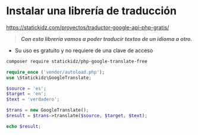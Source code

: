 # Instalar una librería de traducción
https://statickidz.com/proyectos/traductor-google-api-php-gratis/

> ***Con esta librería vamos a poder traducir textos de un idioma a otro.***
> 
* Su uso es gratuito y no requiere de una clave de acceso
```bash
composer require statickidz/php-google-translate-free

 ```

```php
require_once ('vendor/autoload.php');
use \Statickidz\GoogleTranslate;

$source = 'es';
$target = 'en';
$text = 'verdadero';

$trans = new GoogleTranslate();
$result = $trans->translate($source, $target, $text);

echo $result;
```

